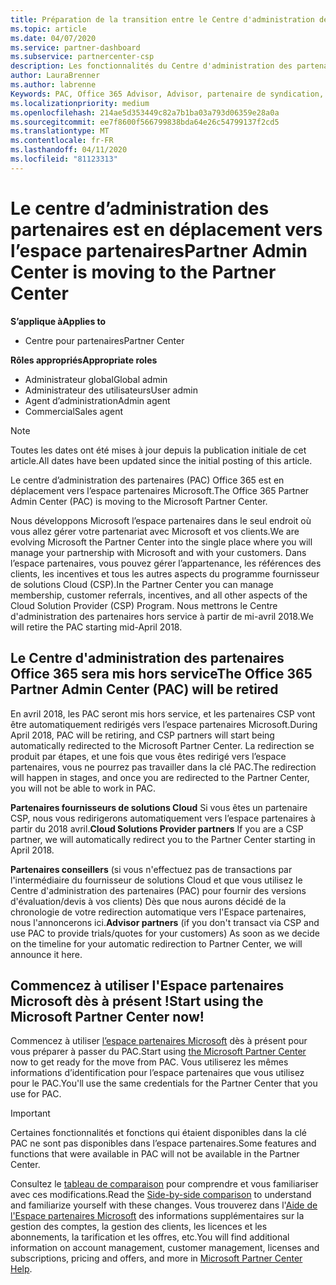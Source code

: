 ```yaml
---
title: Préparation de la transition entre le Centre d'administration des partenaires et l'Espace partenaires | Espace partenaires
ms.topic: article
ms.date: 04/07/2020
ms.service: partner-dashboard
ms.subservice: partnercenter-csp
description: Les fonctionnalités du Centre d'administration des partenaires Office 365 sont transférées sur l'Espace partenaires.
author: LauraBrenner
ms.author: labrenne
Keywords: PAC, Office 365 Advisor, Advisor, partenaire de syndication, mise hors service PAC, mise hors service des PAC
ms.localizationpriority: medium
ms.openlocfilehash: 214ae5d353449c82a7b1ba03a793d06359e28a0a
ms.sourcegitcommit: ee7f8600f566799838bda64e26c54799137f2cd5
ms.translationtype: MT
ms.contentlocale: fr-FR
ms.lasthandoff: 04/11/2020
ms.locfileid: "81123313"
---
```

# <a name="partner-admin-center-is-moving-to-the-partner-center"></a><span data-ttu-id="ba7de-104">Le centre d’administration des partenaires est en déplacement vers l’espace partenaires</span><span class="sxs-lookup"><span data-stu-id="ba7de-104">Partner Admin Center is moving to the Partner Center</span></span>

<span data-ttu-id="ba7de-105">**S’applique à**</span><span class="sxs-lookup"><span data-stu-id="ba7de-105">**Applies to**</span></span>

-  <span data-ttu-id="ba7de-106">Centre pour partenaires</span><span class="sxs-lookup"><span data-stu-id="ba7de-106">Partner Center</span></span>

<span data-ttu-id="ba7de-107">**Rôles appropriés**</span><span class="sxs-lookup"><span data-stu-id="ba7de-107">**Appropriate roles**</span></span>
-    <span data-ttu-id="ba7de-108">Administrateur global</span><span class="sxs-lookup"><span data-stu-id="ba7de-108">Global admin</span></span>
-    <span data-ttu-id="ba7de-109">Administrateur des utilisateurs</span><span class="sxs-lookup"><span data-stu-id="ba7de-109">User admin</span></span>
-    <span data-ttu-id="ba7de-110">Agent d’administration</span><span class="sxs-lookup"><span data-stu-id="ba7de-110">Admin agent</span></span>
-    <span data-ttu-id="ba7de-111">Commercial</span><span class="sxs-lookup"><span data-stu-id="ba7de-111">Sales agent</span></span>

> [!NOTE]  
>  <span data-ttu-id="ba7de-112">Toutes les dates ont été mises à jour depuis la publication initiale de cet article.</span><span class="sxs-lookup"><span data-stu-id="ba7de-112">All dates have been updated since the initial posting of this article.</span></span>

<span data-ttu-id="ba7de-113">Le centre d’administration des partenaires (PAC) Office 365 est en déplacement vers l’espace partenaires Microsoft.</span><span class="sxs-lookup"><span data-stu-id="ba7de-113">The Office 365 Partner Admin Center (PAC) is moving to the Microsoft Partner Center.</span></span>

<span data-ttu-id="ba7de-114">Nous développons Microsoft l’espace partenaires dans le seul endroit où vous allez gérer votre partenariat avec Microsoft et vos clients.</span><span class="sxs-lookup"><span data-stu-id="ba7de-114">We are evolving Microsoft the Partner Center into the single place where you will manage your partnership with Microsoft and with your customers.</span></span> <span data-ttu-id="ba7de-115">Dans l’espace partenaires, vous pouvez gérer l’appartenance, les références des clients, les incentives et tous les autres aspects du programme fournisseur de solutions Cloud (CSP).</span><span class="sxs-lookup"><span data-stu-id="ba7de-115">In the Partner Center you can manage membership, customer referrals, incentives, and all other aspects of the Cloud Solution Provider (CSP) Program.</span></span> <span data-ttu-id="ba7de-116">Nous mettrons le Centre d'administration des partenaires hors service à partir de mi-avril 2018.</span><span class="sxs-lookup"><span data-stu-id="ba7de-116">We will retire the PAC starting mid-April 2018.</span></span>

## <a name="the-office-365-partner-admin-center-pac-will-be-retired"></a><span data-ttu-id="ba7de-117">Le Centre d'administration des partenaires Office 365 sera mis hors service</span><span class="sxs-lookup"><span data-stu-id="ba7de-117">The Office 365 Partner Admin Center (PAC) will be retired</span></span>

<span data-ttu-id="ba7de-118">En avril 2018, les PAC seront mis hors service, et les partenaires CSP vont être automatiquement redirigés vers l’espace partenaires Microsoft.</span><span class="sxs-lookup"><span data-stu-id="ba7de-118">During April 2018, PAC will be retiring, and CSP partners will start being automatically redirected to the Microsoft Partner Center.</span></span> <span data-ttu-id="ba7de-119">La redirection se produit par étapes, et une fois que vous êtes redirigé vers l’espace partenaires, vous ne pourrez pas travailler dans la clé PAC.</span><span class="sxs-lookup"><span data-stu-id="ba7de-119">The redirection will happen in stages, and once you are redirected to the Partner Center, you will not be able to work in PAC.</span></span> 

<span data-ttu-id="ba7de-120">**Partenaires fournisseurs de solutions Cloud** Si vous êtes un partenaire CSP, nous vous redirigerons automatiquement vers l’espace partenaires à partir du 2018 avril.</span><span class="sxs-lookup"><span data-stu-id="ba7de-120">**Cloud Solutions Provider partners** If you are a CSP partner, we will automatically redirect you to the Partner Center starting in April 2018.</span></span> 

<span data-ttu-id="ba7de-121">**Partenaires conseillers** (si vous n'effectuez pas de transactions par l'intermédiaire du fournisseur de solutions Cloud et que vous utilisez le Centre d'administration des partenaires (PAC) pour fournir des versions d'évaluation/devis à vos clients) Dès que nous aurons décidé de la chronologie de votre redirection automatique vers l'Espace partenaires, nous l'annoncerons ici.</span><span class="sxs-lookup"><span data-stu-id="ba7de-121">**Advisor partners** (if you don't transact via CSP and use PAC to provide trials/quotes for your customers) As soon as we decide on the timeline for your automatic redirection to Partner Center, we will announce it here.</span></span> 


## <a name="start-using-the-microsoft-partner-center-now"></a><span data-ttu-id="ba7de-122">Commencez à utiliser l'Espace partenaires Microsoft dès à présent !</span><span class="sxs-lookup"><span data-stu-id="ba7de-122">Start using the Microsoft Partner Center now!</span></span>

<span data-ttu-id="ba7de-123">Commencez à utiliser [l’espace partenaires Microsoft](https://partnercenter.microsoft.com/) dès à présent pour vous préparer à passer du PAC.</span><span class="sxs-lookup"><span data-stu-id="ba7de-123">Start using [the Microsoft Partner Center](https://partnercenter.microsoft.com/) now to get ready for the move from PAC.</span></span>  <span data-ttu-id="ba7de-124">Vous utiliserez les mêmes informations d’identification pour l’espace partenaires que vous utilisez pour le PAC.</span><span class="sxs-lookup"><span data-stu-id="ba7de-124">You'll use the same credentials for the Partner Center that you use for PAC.</span></span>

> [!IMPORTANT]  
> <span data-ttu-id="ba7de-125">Certaines fonctionnalités et fonctions qui étaient disponibles dans la clé PAC ne sont pas disponibles dans l’espace partenaires.</span><span class="sxs-lookup"><span data-stu-id="ba7de-125">Some features and functions that were available in PAC will not be available in the Partner Center.</span></span>

 <span data-ttu-id="ba7de-126">Consultez le [tableau de comparaison](moving-from-pac-to-pc.md) pour comprendre et vous familiariser avec ces modifications.</span><span class="sxs-lookup"><span data-stu-id="ba7de-126">Read the [Side-by-side comparison](moving-from-pac-to-pc.md) to understand and familiarize yourself with these changes.</span></span>  <span data-ttu-id="ba7de-127">Vous trouverez dans l'[Aide de l'Espace partenaires Microsoft](https://docs.microsoft.com/partner-center/) des informations supplémentaires sur la gestion des comptes, la gestion des clients, les licences et les abonnements, la tarification et les offres, etc.</span><span class="sxs-lookup"><span data-stu-id="ba7de-127">You will find additional information on account management, customer management, licenses and subscriptions, pricing and offers, and more in [Microsoft Partner Center Help](https://docs.microsoft.com/partner-center/).</span></span>